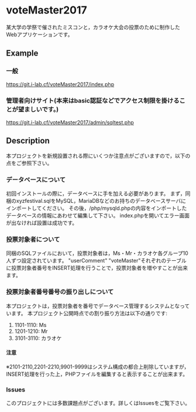 # voteMaster2017
某大学の学祭で催されたミスコンと，カラオケ大会の投票のために制作したWebアプリケーションです。

## Example
### 一般
https://git.i-lab.cf/voteMaster2017/index.php
### 管理者向けサイト(本来はbasic認証などでアクセス制限を掛けることが望ましいです。)
https://git.i-lab.cf/voteMaster2017/admin/sqltest.php

## Description
本プロジェクトを新規設置される際にいくつか注意点がございますので，以下の点をご参照下さい。

### データベースについて
初回インストールの際に，データベースに手を加える必要があります。
まず，同梱のxyzfestival.sqlをMySQL，MariaDBなどのお持ちのデータベースサーバにインポートしてください。
その後，/php/mysqld.phpの内容をインポートしたデータベースの情報にあわせて編集して下さい。
index.phpを開いてエラー画面が出なければ設置は成功です。

### 投票対象者について
同梱のSQLファイルにおいて，投票対象者は，Ms・Mr・カラオケ各グループ10人ずつ設定されています。
"userComment" "voteMaster"それぞれのテーブルに投票対象者番号をINSERT処理を行うことで，投票対象者を増やすことが出来ます。

### 投票対象者番号番号の振り出しについて
本プロジェクトは，投票対象者を番号でデータベース管理するシステムとなっています。
本プロジェクト公開時点での割り振り方法は以下の通りです:

1. 1101-1110: Ms
2. 1201-1210: Mr
3. 3101-3110: カラオケ

#### 注意
※2101-2110,2201-2210,9901-9999はシステム構成の都合上削除していますが，
INSERT処理を行った上，PHPファイルを編集すると表示することが出来ます。

### Issues
このプロジェクトには多数課題点がございます。詳しくはIssuesをご覧下さい。
